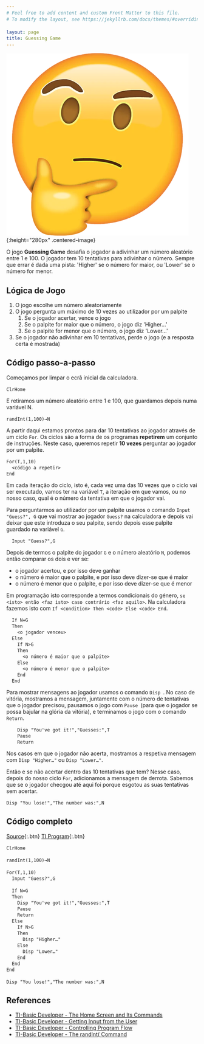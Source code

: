 ```yaml
---
# Feel free to add content and custom Front Matter to this file.
# To modify the layout, see https://jekyllrb.com/docs/themes/#overriding-theme-defaults

layout: page
title: Guessing Game
---
```


![thinking](/images/thinking.webp){:height="280px" .centered-image}

O jogo **Guessing Game** desafia o jogador a adivinhar um número aleatório entre 1 e 100. O
    jogador tem 10 tentativas para adivinhar o número. Sempre que errar é dada uma pista:
    'Higher' se o número for maior, ou 'Lower' se o número for menor.

## Lógica de Jogo

1. O jogo escolhe um número aleatoriamente
2. O jogo pergunta um máximo de 10 vezes ao utilizador por um palpite
    1. Se o jogador acertar, vence o jogo
    2. Se o palpite for maior que o número, o jogo diz 'Higher...'
    3. Se o palpite for menor que o número, o jogo diz 'Lower...'
3. Se o jogador não adivinhar em 10 tentativas, perde o jogo (e a resposta certa é mostrada)

## Código passo-a-passo 

Começamos por limpar o ecrã inicial da calculadora.

```basic
ClrHome
```

E retiramos um número aleatório entre 1 e 100, que guardamos depois numa variável N.

```basic
randInt(1,100)→N
```

A partir daqui estamos prontos para dar 10 tentativas ao jogador através de um ciclo `For`.
  Os ciclos sâo a forma de os programas **repetirem** um conjunto de instruções. Neste caso,
  queremos repetir **10 vezes** perguntar ao jogador por um palpite.

```basic
For(T,1,10)
  <código a repetir>
End
```

Em cada iteração do ciclo, isto é, cada vez uma das 10 vezes que o ciclo vai ser executado,
  vamos ter na variável `T`, a iteração em que vamos, ou no nosso caso, qual é o número da 
  tentativa em que o jogador vai.

Para perguntarmos ao utilizador por um palpite usamos o comando `Input "Guess?", G` que vai
  mostrar ao jogador `Guess?` na calculadora e depois vai deixar que este introduza o seu 
  palpite, sendo depois esse palpite guardado na variável `G`.

```basic
  Input "Guess?",G
```

Depois de termos o palpite do jogador `G` e o número aleatório `N`, podemos então comparar
  os dois e ver se:
- o jogador acertou, e por isso deve ganhar
- o número é maior que o palpite, e por isso deve dizer-se que é maior
- o número é menor que o palpite, e por isso deve dizer-se que é menor

Em programação isto corresponde a termos condicionais do género, 
  `se <isto> então <faz isto> caso contrário <faz aquilo>`. Na calculadora fazemos isto com 
  `If <condition> Then <code> Else <code> End`.

```basic
  If N=G
  Then
    <o jogador venceu>
  Else
    If N>G
    Then
      <o número é maior que o palpite>
    Else
      <o número é menor que o palpite>
    End
  End
```

Para mostrar mensagens ao jogador usamos o comando `Disp `. No caso de vitória,
  mostramos a mensagem, juntamente com o número de tentativas que o jogador precisou,
  pausamos o jogo com `Pause `(para que o jogador se possa bajular na glória da vitória),
  e terminamos o jogo com o comando `Return`.

```basic
    Disp "You've got it!","Guesses:",T
    Pause 
    Return
```

Nos casos em que o jogador nâo acerta, mostramos a respetiva mensagem com `Disp "Higher…"` ou
  `Disp "Lower…"`.

Entâo e se não acertar dentro das 10 tentativas que tem? Nesse caso, depois do nosso ciclo `For`,
  adicionamos a mensagem de derrota. Sabemos que se o jogador checgou até aqui foi porque esgotou 
  as suas tentativas sem acertar.

```basic
Disp "You lose!","The number was:",N
```

## Código completo

[Source](https://minhaskamal.github.io/DownGit/#/home?url=https://github.com/hack-your-calculator/hack-your-calculator.github.io/blob/master/programs/GUESS/GUESS.txt){:.btn}
[TI Program](https://minhaskamal.github.io/DownGit/#/home?url=https://github.com/hack-your-calculator/hack-your-calculator.github.io/blob/master/programs/GUESS/GUESS.8xp){:.btn}

```basic
ClrHome

randInt(1,100)→N

For(T,1,10)
  Input "Guess?",G
  
  If N=G
  Then
    Disp "You've got it!","Guesses:",T
    Pause 
    Return
  Else
    If N>G
    Then
      Disp "Higher…"
    Else
      Disp "Lower…"
    End
  End
End

Disp "You lose!","The number was:",N
```

## References
- [TI-Basic Developer - The Home Screen and Its Commands](http://tibasicdev.wikidot.com/homescreen)
- [TI-Basic Developer - Getting Input from the User](http://tibasicdev.wikidot.com/userinput)
- [TI-Basic Developer - Controlling Program Flow](http://tibasicdev.wikidot.com/controlflow#toc1)
- [TI-Basic Developer - The randInt( Command](http://tibasicdev.wikidot.com/randint)
